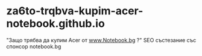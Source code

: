 za6to-trqbva-kupim-acer-notebook.github.io
==========================================

"Защо трябва да купим Acer от www.Notebook.bg ?" SEO състезание със спонсор notebook.bg
